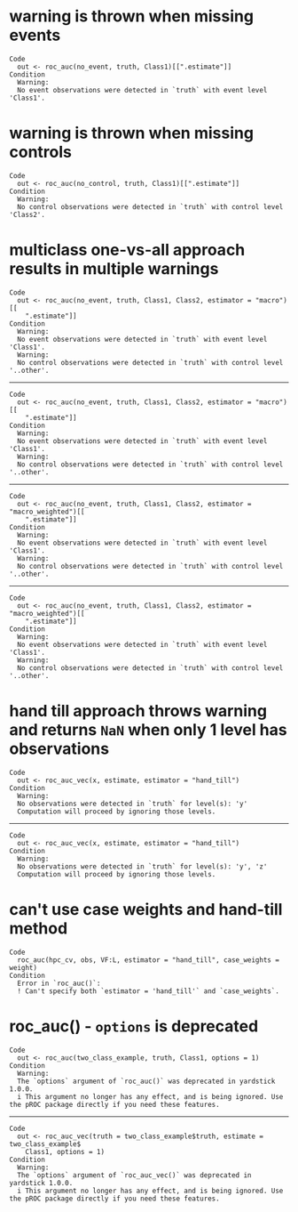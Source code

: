 # warning is thrown when missing events

    Code
      out <- roc_auc(no_event, truth, Class1)[[".estimate"]]
    Condition
      Warning:
      No event observations were detected in `truth` with event level 'Class1'.

# warning is thrown when missing controls

    Code
      out <- roc_auc(no_control, truth, Class1)[[".estimate"]]
    Condition
      Warning:
      No control observations were detected in `truth` with control level 'Class2'.

# multiclass one-vs-all approach results in multiple warnings

    Code
      out <- roc_auc(no_event, truth, Class1, Class2, estimator = "macro")[[
        ".estimate"]]
    Condition
      Warning:
      No event observations were detected in `truth` with event level 'Class1'.
      Warning:
      No control observations were detected in `truth` with control level '..other'.

---

    Code
      out <- roc_auc(no_event, truth, Class1, Class2, estimator = "macro")[[
        ".estimate"]]
    Condition
      Warning:
      No event observations were detected in `truth` with event level 'Class1'.
      Warning:
      No control observations were detected in `truth` with control level '..other'.

---

    Code
      out <- roc_auc(no_event, truth, Class1, Class2, estimator = "macro_weighted")[[
        ".estimate"]]
    Condition
      Warning:
      No event observations were detected in `truth` with event level 'Class1'.
      Warning:
      No control observations were detected in `truth` with control level '..other'.

---

    Code
      out <- roc_auc(no_event, truth, Class1, Class2, estimator = "macro_weighted")[[
        ".estimate"]]
    Condition
      Warning:
      No event observations were detected in `truth` with event level 'Class1'.
      Warning:
      No control observations were detected in `truth` with control level '..other'.

# hand till approach throws warning and returns `NaN` when only 1 level has observations

    Code
      out <- roc_auc_vec(x, estimate, estimator = "hand_till")
    Condition
      Warning:
      No observations were detected in `truth` for level(s): 'y'
      Computation will proceed by ignoring those levels.

---

    Code
      out <- roc_auc_vec(x, estimate, estimator = "hand_till")
    Condition
      Warning:
      No observations were detected in `truth` for level(s): 'y', 'z'
      Computation will proceed by ignoring those levels.

# can't use case weights and hand-till method

    Code
      roc_auc(hpc_cv, obs, VF:L, estimator = "hand_till", case_weights = weight)
    Condition
      Error in `roc_auc()`:
      ! Can't specify both `estimator = 'hand_till'` and `case_weights`.

# roc_auc() - `options` is deprecated

    Code
      out <- roc_auc(two_class_example, truth, Class1, options = 1)
    Condition
      Warning:
      The `options` argument of `roc_auc()` was deprecated in yardstick 1.0.0.
      i This argument no longer has any effect, and is being ignored. Use the pROC package directly if you need these features.

---

    Code
      out <- roc_auc_vec(truth = two_class_example$truth, estimate = two_class_example$
        Class1, options = 1)
    Condition
      Warning:
      The `options` argument of `roc_auc_vec()` was deprecated in yardstick 1.0.0.
      i This argument no longer has any effect, and is being ignored. Use the pROC package directly if you need these features.

